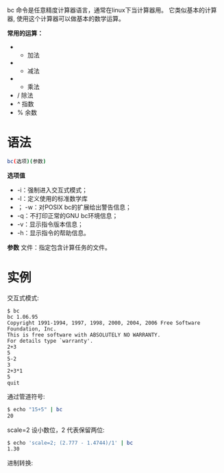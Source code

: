 bc 命令是任意精度计算器语言，通常在linux下当计算器用。
它类似基本的计算器, 使用这个计算器可以做基本的数学运算。

**常用的运算：**
-   + 加法
-   - 减法
-   * 乘法
-   / 除法
-   ^ 指数
-   % 余数

# 语法
```bash
bc(选项)(参数)
```

**选项值**
-   -i：强制进入交互式模式；
-   -l：定义使用的标准数学库
-   ； -w：对POSIX bc的扩展给出警告信息；
-   -q：不打印正常的GNU bc环境信息；
-   -v：显示指令版本信息；
-   -h：显示指令的帮助信息。

**参数**
文件：指定包含计算任务的文件。

# 实例

交互式模式:
```
$ bc
bc 1.06.95
Copyright 1991-1994, 1997, 1998, 2000, 2004, 2006 Free Software Foundation, Inc.
This is free software with ABSOLUTELY NO WARRANTY.
For details type `warranty'.
2+3
5
5-2
3
2+3*1
5
quit
```

通过管道符号:
```bash
$ echo "15+5" | bc
20
```

scale=2 设小数位，2 代表保留两位:
```bash
$ echo 'scale=2; (2.777 - 1.4744)/1' | bc
1.30
```

进制转换:
```

```